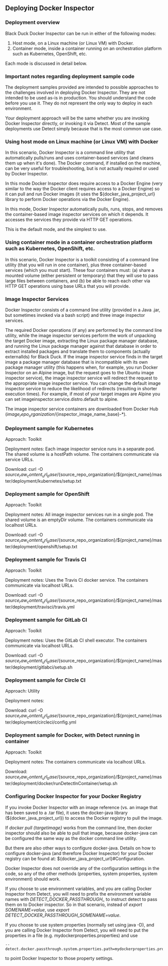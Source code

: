 ## Deploying Docker Inspector

### Deployment overview

Black Duck Docker Inspector can be run in either of the following modes:

1. Host mode, on a Linux machine (or Linux VM) with Docker.
2. Container mode, inside a container running on an orchestration platform such as Kubernetes, OpenShift, etc.

Each mode is discussed in detail below.

### Important notes regarding deployment sample code

The deployment samples provided are intended to possible approaches to the challenges
involved in deploying Docker Inspector. They are not intended to be used as-is in production.
You should understand the code before you use it. They do not represent the only way to deploy in each environment.

Your deployment approach will be the same whether you are invoking Docker Inspector directly, or invoking it via Detect.
Most of the sample deployments use Detect simply because that is the most common use case.

### Using host mode on Linux machine (or Linux VM) with Docker

In this scenario, Docker Inspector is a command line utility that automatically pulls/runs and uses container-based services 
(and cleans them up when it's done). The Docker command, if installed on the machine, can be very useful for troubleshooting, but is not actually
required or used by Docker Inspector.

In this mode Docker Inspector does require access to a Docker Engine (very similar to the way the Docker client requires
access to a Docker Engine) so it can pull and run Docker images (it uses the ${docker_java_project_url}
library to perform Docker operations via the Docker Engine).

In this mode, Docker Inspector automatically pulls, runs, stops, and removes the container-based image inspector services
on which it depends. It accesses the services they provide via HTTP GET operations.

This is the default mode, and the simplest to use.

### Using container mode in a container orchestration platform such as Kubernetes, OpenShift, etc.

In this scenario, Docker Inspector is a toolkit consisting of a command line utility (that you will run in one container), plus
three container-based services (which you must start). These four containers must:
(a) share a mounted volume (either persistent or temporary) that they will use to pass large files between containers, and
(b) be able to reach each other via HTTP GET operations using base URLs that you will provide.

### Image Inspector Services

Docker Inspector consists of a command line utility (provided in a Java .jar, but sometimes invoked via a bash script)
and three image inspector services.

The required Docker operations (if any) are performed by the command line utility, while the image inspector services
perform the work of unpacking the target Docker image, extracting the Linux package manager database,
and running the Linux package manager against that database in order to extract installed packages
and translate them to components (actually externalIds) for Black Duck. If the image inspector service
finds in the target image a package manager database that is incompatible with its own package manager utility
(this happens when, for example, you run Docker Inspector on an Alpine image, but the request goes to the
Ubuntu image inspector service), the image inspector service will redirect the request to the appropriate
image inspector service. You can change the default image inspector service to reduce the likelihood
of redirects (resulting in shorter execution times). For example, if most of your target images are Alpine
you can set imageinspector.service.distro.default to alpine.

The image inspector service containers are downloaded from Docker Hub (${image_repo_organization}/${inspector_image_name_base}-*).

### Deployment sample for Kubernetes

Approach: Toolkit

Deployment notes: Each image inspector service runs in a separate pod.
The shared volume is a hostPath volume. The containers communicate via service URLs.

Download: curl -O ${source_raw_content_url_base}/${source_repo_organization}/${project_name}/master/deployment/kubernetes/setup.txt

### Deployment sample for OpenShift

Approach: Toolkit

Deployment notes: All image inspector services run in a single pod. The shared volume is an emptyDir volume.
The containers communicate via localhost URLs.

Download: curl -O ${source_raw_content_url_base}/${source_repo_organization}/${project_name}/master/deployment/openshift/setup.txt

### Deployment sample for Travis CI

Approach: Toolkit

Deployment notes: Uses the Travis CI docker service.
The containers communicate via localhost URLs.

Download: curl -O ${source_raw_content_url_base}/${source_repo_organization}/${project_name}/master/deployment/travisci/travis.yml

### Deployment sample for GitLab CI

Approach: Toolkit

Deployment notes: Uses the GitLab CI shell executor.
The containers communicate via localhost URLs.

Download: curl -O ${source_raw_content_url_base}/${source_repo_organization}/${project_name}/master/deployment/gitlabci/setup.sh

### Deployment sample for Circle CI

Approach: Utility

Deployment notes: 

Download: curl -O ${source_raw_content_url_base}/${source_repo_organization}/${project_name}/master/deployment/circleci/config.yml

### Deployment sample for Docker, with Detect running in container

Approach: Toolkit

Deployment notes: The containers communicate via localhost URLs.

Download: ${source_raw_content_url_base}/${source_repo_organization}/${project_name}/master/deployment/docker/runDetectInContainer/setup.sh			

### Configuring Docker Inspector for your Docker Registry

If you invoke Docker Inspector with an image reference (vs. an image that has been saved to a .tar file),
it uses the docker-java library (${docker_java_project_url}) to access the Docker registry
to pull the image. 

If *docker pull {targetimage}* works from the command line, then docker inspector should also be able
to pull that image, because docker-java can be configured the same way as the docker command line utility. 

But there are also other ways to configure docker-java. Details on how to configure docker-java
(and therefore Docker Inspector) for your Docker registry can
be found at: ${docker_java_project_url}#Configuration.

Docker Inspector does not override any of the configuration settings in the code,
so any of the other methods (properties, system properties, system environment) should work.

If you choose to use environment variables, and you are calling Docker Inspector from Detect,
you will need to prefix the environment variable names with *DETECT_DOCKER_PASSTHROUGH_* to
instruct detect to pass them on to Docker inspector.
So in that scenario, instead of *export SOMENAME=value*, use *export DETECT_DOCKER_PASSTHROUGH_SOMENAME=value*.

If you choose to use system properties (normally set using java -D),
and you are calling Docker Inspector from Detect, you will need to
put the properties in a file (e.g. mydockerproperties.properties) and use 
```
--detect.docker.passthrough.system.properties.path=mydockerproperties.properties
```
to point Docker Inspector to those property settings.
